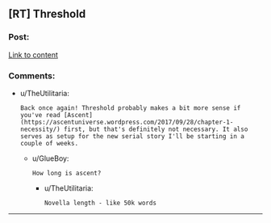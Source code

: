 ## [RT] Threshold

### Post:

[Link to content](https://ascentuniverse.wordpress.com/2021/02/12/threshold/)

### Comments:

- u/TheUtilitaria:
  ```
  Back once again! Threshold probably makes a bit more sense if you've read [Ascent](https://ascentuniverse.wordpress.com/2017/09/28/chapter-1-necessity/) first, but that's definitely not necessary. It also serves as setup for the new serial story I'll be starting in a couple of weeks.
  ```

  - u/GlueBoy:
    ```
    How long is ascent?
    ```

    - u/TheUtilitaria:
      ```
      Novella length - like 50k words
      ```

---

